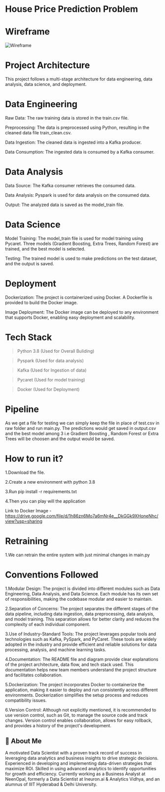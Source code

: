 
# House Price Prediction Problem

# Wireframe

![Wireframe](https://github.com/aditya699/ZAMATO-DATA-SCIENCE-PROJECT/assets/64576351/7244ca0c-bf1e-4bcf-825e-995bd165d055)


# Project Architecture
This project follows a multi-stage architecture for data engineering, data analysis, data science, and deployment.

# Data Engineering

Raw Data: The raw training data is stored in the train.csv file.

Preprocessing: The data is preprocessed using Python, resulting in the cleaned data file train_clean.csv.

Data Ingestion: The cleaned data is ingested into a Kafka producer.

Data Consumption: The ingested data is consumed by a Kafka 
consumer.

# Data Analysis

Data Source: The Kafka consumer retrieves the consumed data.

Data Analysis: Pyspark is used for data analysis on the consumed data.

Output: The analyzed data is saved as the model_train file.

# Data Science
Model Training: The model_train file is used for model training using Pycaret. Three models (Gradient Boosting, Extra Trees, Random Forest) are trained, and the best model is selected.

Testing: The trained model is used to make predictions on the test dataset, and the output is saved.

# Deployment

Dockerization: The project is containerized using Docker. A Dockerfile is provided to build the Docker image.

Image Deployment: The Docker image can be deployed to any environment that supports Docker, enabling easy deployment and scalability.

# Tech Stack 
> Python 3.8 (Used for Overall Buliding)

> Pyspark (Used for data analysis)

> Kafka   (Used for Ingestion of data)  

> Pycaret (Used for model training)

> Docker  (Used for Deployment)

# Pipeline

As we get a file for testing we can simply keep the file in place of test.csv in raw folder and run main.py. The predictions would get saved in output.csv and the best model among 3 i.e Gradient Boosting , Random Forest or Extra Trees will be choosen and the output would be saved.

# How to run it?

1.Download the file.

2.Create a new environment with python 3.8

3.Run pip install -r requirements.txt

4.Then you can play will the application

Link to Docker Image - https://drive.google.com/file/d/1h86zn6Mo7a6mNr4e__DkGGk9XHoneNhc/view?usp=sharing

# Retraining

1.We can retrain the entire system with just minimal changes in main.py 

# Conventions Followed

1.Modular Design: The project is divided into different modules such as Data Engineering, Data Analysis, and Data Science. Each module has its own set of responsibilities, making the codebase modular and easier to maintain.

2.Separation of Concerns: The project separates the different stages of the data pipeline, including data ingestion, data preprocessing, data analysis, and model training. This separation allows for better clarity and reduces the complexity of each individual component.

3.Use of Industry-Standard Tools: The project leverages popular tools and technologies such as Kafka, PySpark, and PyCaret. These tools are widely adopted in the industry and provide efficient and reliable solutions for data processing, analysis, and machine learning tasks.

4.Documentation: The README file and diagram provide clear explanations of the project architecture, data flow, and tech stack used. This documentation helps new team members understand the project structure and facilitates collaboration.

5.Dockerization: The project incorporates Docker to containerize the application, making it easier to deploy and run consistently across different environments. Dockerization simplifies the setup process and reduces compatibility issues.

6.Version Control: Although not explicitly mentioned, it is recommended to use version control, such as Git, to manage the source code and track changes. Version control enables collaboration, allows for easy rollback, and provides a history of the project's development.

## 🚀 About Me
A motivated Data Scientist with a proven track record of success in leveraging data analytics and business insights to drive strategic decisions. Experienced in developing and implementing data-driven strategies that maximize ROI. Skilled in using advanced analytics to identify opportunities for growth and efficiency. Currently working as a Business Analyst at NeenOpal, formerly a Data Scientist at Ineuron.ai & Analytics Vidhya, and an alumnus of IIIT Hyderabad & Delhi University.

